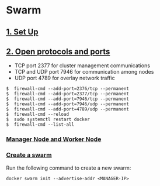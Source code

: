 # Swarm

## [1. Set Up](https://docs.docker.com/engine/swarm/swarm-tutorial/#set-up)

## [2. Open protocols and ports](https://docs.docker.com/engine/swarm/swarm-tutorial/#open-protocols-and-ports-between-the-hosts)
  - TCP port 2377 for cluster management communications
  - TCP and UDP port 7946 for communication among nodes
  - UDP port 4789 for overlay network traffic
  
  ```
  $  firewall-cmd --add-port=2376/tcp --permanent  
  $  firewall-cmd --add-port=2377/tcp --permanent  
  $  firewall-cmd --add-port=7946/tcp --permanent  
  $  firewall-cmd --add-port=7946/udp --permanent  
  $  firewall-cmd --add-port=4789/udp --permanent  
  $  firewall-cmd --reload  
  $  sudo systemctl restart docker  
  $  firewall-cmd --list-all
  ```

### [Manager Node and Worker Node](https://docs.docker.com/engine/swarm/how-swarm-mode-works/nodes/)

### [Create a swarm](https://docs.docker.com/engine/swarm/swarm-tutorial/create-swarm/)
  Run the following command to create a new swarm:
  ```
  docker swarm init --advertise-addr <MANAGER-IP>
  ```
